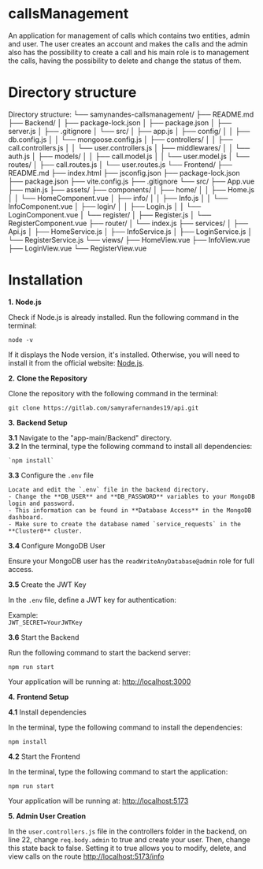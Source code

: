 # callsManagement
An application for management of calls which contains two entities, admin and user. The user creates an account and makes the calls and the admin also has the possibility to create a call and his main role is to management the calls, having the possibility to delete and change the status of them.

# Directory structure

Directory structure:
└── samynandes-callsmanagement/
    ├── README.md
    ├── Backend/
    │   ├── package-lock.json
    │   ├── package.json
    │   ├── server.js
    │   ├── .gitignore
    │   └── src/
    │       ├── app.js
    │       ├── config/
    │       │   ├── db.config.js
    │       │   └── mongoose.config.js
    │       ├── controllers/
    │       │   ├── call.controllers.js
    │       │   └── user.controllers.js
    │       ├── middlewares/
    │       │   └── auth.js
    │       ├── models/
    │       │   ├── call.model.js
    │       │   └── user.model.js
    │       └── routes/
    │           ├── call.routes.js
    │           └── user.routes.js
    └── Frontend/
        ├── README.md
        ├── index.html
        ├── jsconfig.json
        ├── package-lock.json
        ├── package.json
        ├── vite.config.js
        ├── .gitignore
        └── src/
            ├── App.vue
            ├── main.js
            ├── assets/
            ├── components/
            │   ├── home/
            │   │   ├── Home.js
            │   │   └── HomeComponent.vue
            │   ├── info/
            │   │   ├── Info.js
            │   │   └── InfoComponent.vue
            │   ├── login/
            │   │   ├── Login.js
            │   │   └── LoginComponent.vue
            │   └── register/
            │       ├── Register.js
            │       └── RegisterComponent.vue
            ├── router/
            │   └── index.js
            ├── services/
            │   ├── Api.js
            │   ├── HomeService.js
            │   ├── InfoService.js
            │   ├── LoginService.js
            │   └── RegisterService.js
            └── views/
                ├── HomeView.vue
                ├── InfoView.vue
                ├── LoginView.vue
                └── RegisterView.vue

# Installation

**1.** **Node.js**

Check if Node.js is already installed. Run the following command in the terminal:

`node -v`

If it displays the Node version, it's installed. Otherwise, you will need to install it from the official website: [Node.js](https://nodejs.org/en).

**2.** **Clone the Repository**

Clone the repository with the following command in the terminal:  
~~~  
git clone https://gitlab.com/samyrafernandes19/api.git  
~~~

**3.** **Backend Setup**

**3.1** Navigate to the "app-main/Backend" directory.  
**3.2** In the terminal, type the following command to install all dependencies:  

    `npm install`

**3.3** Configure the `.env` file

    Locate and edit the `.env` file in the backend directory.  
    - Change the **DB_USER** and **DB_PASSWORD** variables to your MongoDB login and password.  
    - This information can be found in **Database Access** in the MongoDB dashboard.  
    - Make sure to create the database named `service_requests` in the **Cluster0** cluster.

**3.4** Configure MongoDB User

Ensure your MongoDB user has the `readWriteAnyDatabase@admin` role for full access.

**3.5** Create the JWT Key  

In the `.env` file, define a JWT key for authentication:  

Example:  
`JWT_SECRET=YourJWTKey`

**3.6** Start the Backend  

Run the following command to start the backend server:  

`npm run start`  

Your application will be running at: [http://localhost:3000](http://localhost:3000)

**4.** **Frontend Setup**

**4.1** Install dependencies  

In the terminal, type the following command to install the dependencies:  

`npm install`

**4.2** Start the Frontend  

In the terminal, type the following command to start the application:  

`npm run start`

Your application will be running at: [http://localhost:5173](http://localhost:5173)

**5. Admin User Creation**

In the `user.controllers.js` file in the controllers folder in the backend, on line 22, change `req.body.admin` to true and create your user. Then, change this state back to false. Setting it to true allows you to modify, delete, and view calls on the route [http://localhost:5173/info](http://localhost:5173)
